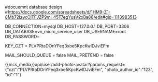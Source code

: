 #docuemnt database design
#https://docs.google.com/spreadsheets/d/1HM9-Z1-8Mb72IzycOjTFJZP9mi_45T7egYusV2xBa88/edit#gid=1113983513

DB_CONNECTION=mysql
DB_HOST=127.0.0.1
DB_PORT=3306
DB_DATABASE=vn_micro_service_user
DB_USERNAME=root
DB_PASSWORD=


KEY_CZT = PLVPRtaDOnYFeq3xbe5KpcKwlDJviEFm

MAIL_SHOULD_QUEUE              = false
MAIL_PRETEND                   = false

{{mcs_media}}api/user/add-photo-avatar?params_request={"czt":"PLVPRtaDOnYFeq3xbe5KpcKwlDJviEFm", "photo_author_id":"123", "id":"1"}
